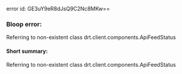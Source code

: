 error id: GE3uY9eR8dJsQ9C2Nc8MKw==
### Bloop error:

Referring to non-existent class drt.client.components.ApiFeedStatus
#### Short summary: 

Referring to non-existent class drt.client.components.ApiFeedStatus